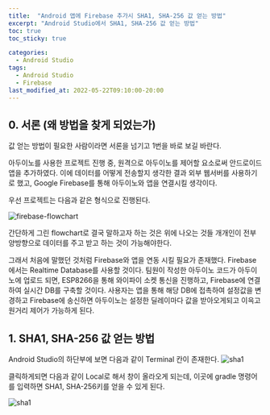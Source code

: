 ```yaml
---
title:  "Android 앱에 Firebase 추가시 SHA1, SHA-256 값 얻는 방법"
excerpt: "Android Studio에서 SHA1, SHA-256 값 얻는 방법"
toc: true
toc_sticky: true

categories:
  - Android Studio
tags:
  - Android Studio
  - Firebase
last_modified_at: 2022-05-22T09:10:00-20:00
---
```


## 0. 서론 (왜 방법을 찾게 되었는가)
값 얻는 방법이 필요한 사람이라면 서론을 넘기고 1번을 바로 보길 바란다.

아두이노를 사용한 프로젝트 진행 중, 원격으로 아두이노를 제어할 요소로써 안드로이드 앱을 추가하였다. 이에 데이터를 어떻게 전송할지 생각한 결과 외부 웹서버를 사용하기로 했고, Google Firebase를 통해 아두이노와 앱을 연결시킬 생각이다.

우선 프로젝트는 다음과 같은 형식으로 진행된다.

![firebase-flowchart](https://hwisulee.github.io/assets/images/firebase.drawio.png)

간단하게 그린 flowchart로 결국 말하고자 하는 것은 위에 나오는 것들 개개인이 전부 양방향으로 데이터를 주고 받고 하는 것이 가능해야한다.

그래서 처음에 말했던 것처럼 Firebase와 앱을 연동 시킬 필요가 존재했다. Firebase에서는 Realtime Database를 사용할 것이다. 팀원이 작성한 아두이노 코드가 아두이노에 업로드 되면, ESP8266을 통해 와이파이 소켓 통신을 진행하고, Firebase에 연결하여 실시간 DB를 구축할 것이다.  사용자는 앱을 통해 해당 DB에 접촉하여 설정값을 변경하고 Firebase에 송신하면 아두이노는 설정한 딜레이마다 값을 받아오게되고 이윽고 원거리 제어가 가능하게 된다.



## 1. SHA1, SHA-256 값 얻는 방법
Android Studio의 하단부에 보면 다음과 같이 Terminal 칸이 존재한다.
![sha1](https://hwisulee.github.io/assets/images/sha1.JPG)

클릭하게되면 다음과 같이 Local로 해서 창이 올라오게 되는데, 이곳에 gradle 명령어를 입력하면 SHA1, SHA-256키를 얻을 수 있게 된다.



![sha1](https://hwisulee.github.io/assets/images/sha2.JPG)
<!--stackedit_data:
eyJoaXN0b3J5IjpbLTIxMDY4ODU3OCwxNjE2NDUxMTU5LDE3OD
gwMDU5NjUsMTgxODE4NTg3LC0yMDY4OTA2NjQwLDEwNDA4NjY3
OF19
-->
